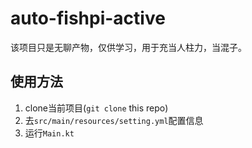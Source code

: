 # auto-fishpi-active

该项目只是无聊产物，仅供学习，用于充当人柱力，当混子。

## 使用方法

1. clone当前项目(`git clone` this repo)
2. 去`src/main/resources/setting.yml`配置信息
3. 运行`Main.kt`